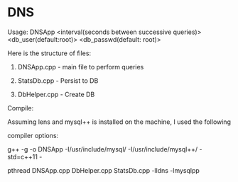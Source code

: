 # DNS
Usage: DNSApp <interval(seconds between successive queries)> <db_user(default:root)> <db_passwd(default: root)>

Here is the structure of files:

1. DNSApp.cpp - main file to perform queries

2. StatsDb.cpp - Persist to DB

3. DbHelper.cpp - Create DB

Compile:

Assuming lens and mysql++ is installed on the machine, I used the following

compiler options:

g++ -g -o DNSApp -I/usr/include/mysql/ -I/usr/include/mysql++/ -std=c++11 -

pthread DNSApp.cpp DbHelper.cpp StatsDb.cpp -lldns -lmysqlpp

